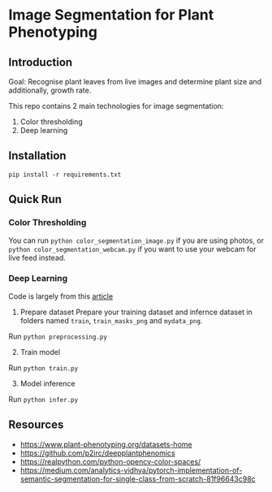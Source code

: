 # Image Segmentation for Plant Phenotyping

## Introduction

Goal: Recognise plant leaves from live images and determine plant size and additionally, growth rate. 

This repo contains 2 main technologies for image segmentation:
1. Color thresholding 
2. Deep learning

## Installation

`pip install -r requirements.txt `

## Quick Run
### Color Thresholding

You can run `python color_segmentation_image.py` if you are using photos, or `python color_segmentation_webcam.py` if you want to use your webcam for live feed instead. 

### Deep Learning
Code is largely from this [article](https://medium.com/analytics-vidhya/pytorch-implementation-of-semantic-segmentation-for-single-class-from-scratch-81f96643c98c)

1. Prepare dataset
Prepare your training dataset and infernce dataset in folders named `train`, `train_masks_png` and `mydata_png`.

Run `python preprocessing.py`

2. Train model

Run `python train.py`

3. Model inference

Run `python infer.py`

## Resources
- https://www.plant-phenotyping.org/datasets-home
- https://github.com/p2irc/deepplantphenomics
- https://realpython.com/python-opencv-color-spaces/
- https://medium.com/analytics-vidhya/pytorch-implementation-of-semantic-segmentation-for-single-class-from-scratch-81f96643c98c
